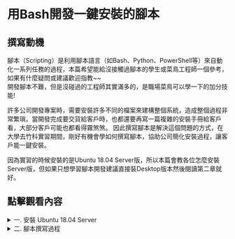 # 用Bash開發一鍵安裝的腳本

## 撰寫動機
腳本（Scripting）是利用腳本語言（如Bash、Python、PowerShell等）來自動化一系列任務的過程，本篇希望能給沒接觸過腳本的學生或菜鳥工程師一個參考，如果有什麼疑問或建議歡迎指教~~  
開發腳本不難，但是沒碰過的工程師其實滿多的，是職場菜鳥可以學一下的加分技能!

許多公司開發專案時，需要安裝許多不同的檔案來建構整個系統，造成整個過程非常繁瑣。當開發完成要交貨給客戶時，也都還要再寫一篇複雜的安裝手冊給客戶看，大部分客戶可能也都看得霧煞煞。
因此撰寫腳本是解決這個問題的方式，在大學去竹科實習期間，剛好有機會學如何撰寫腳本，協助公司簡化安裝過程，讓客戶能一鍵安裝。

因為實習的時候安裝的是Ubuntu 18.04 Server版，所以本篇會教各位怎麼安裝Server版，但如果只想學習腳本開發建議直接裝Desktop版本然後閱讀第二章就好。

## 點擊觀看內容
<details>
<summary>一. 安裝 Ubuntu 18.04 Server</summary>
Ubuntu 18.04 Server是一個長期支持（LTS）版本，開發專案時也比較穩定。

**安裝步驟：**
1. 前往 [Ubuntu 下載 ISO 檔](https://releases.ubuntu.com/18.04/)
      ![安裝步驟](readme%20image/圖片2.png)
   
2. 使用 [Rufus](https://rufus.ie/zh_TW/) 製作 Ubuntu 開機碟，可以參考 [PYDOING 大大的教學影片](https://www.youtube.com/watch?v=i7Uee78td-s)，下圖是製作完成後開機碟的樣子。  
   開機碟（或Live USB）是指一個可啟動ubuntu的USB隨身碟，一般Desktop版燒錄完打開會是Ubuntu試用版的桌面，可以拿來安裝正式的Ubuntu或修復系統等等。
   
   Server版打開則是直接進入安裝介面，如下圖所示。  
   ![開機碟完成](readme%20image/圖片3.png)  
   ![Desktop版與Server版](readme%20image/圖片4.png)

3. 燒錄完成後變可重新開機，開機時狂按各家廠牌設定的BIOS鍵進入BIOS。
   (*每台電腦進入bios的按鍵不同，微星是DEL鍵)  
   BIOS是電腦開機第一個被載入的軟體，負責初始化硬體，我們可以在此選擇要用哪個裝置開機。  
   ![補一張啥時進bios]

4. 選擇使用開機碟裝置來開機，開機後就會進入到安裝介面，這裡基本上就是照著建議裝就好了，只有分割磁碟那裡比較危險要小心不要刪到自己的資料。
   ![補一張磁碟分割]
</details>

<details>
<summary>二. 腳本撰寫過程</summary>
（此處可以繼續描述腳本撰寫的內容）
</details>


